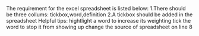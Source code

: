 The requirement for the excel spreadsheet is listed below:
1.There should be three collums: tickbox,word,definition
2.A tickbox should be added in the spreadsheet
Helpful tips:
hightlight a word to increase its weighting
tick the word to stop it from showing up
change the source of spreadsheet on line 8
